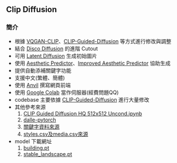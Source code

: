 ## Clip Diffusion

### 簡介
- 根據 [VQGAN-CLIP](https://colab.research.google.com/drive/1go6YwMFe5MX6XM9tv-cnQiSTU50N9EeT?fbclid=IwAR30ZqxIJG0-2wDukRydFA3jU5OpLHrlC_Sg1iRXqmoTkEhaJtHdRi6H7AI)、[CLIP-Guided-Diffusion](https://github.com/afiaka87/clip-guided-diffusion) 等方式進行修改與調整
- 結合 [Disco Diffusion](https://github.com/alembics/disco-diffusion) 的進階 Cutout
- 可用 [Latent Diffusion](https://github.com/CompVis/latent-diffusion) 生成初始圖片
- 使用 [Aesthetic Predictor](https://github.com/LAION-AI/aesthetic-predictor)、[Improved Aesthetic Predictor](https://github.com/christophschuhmann/improved-aesthetic-predictor) 協助生成
- 提供自動添補關鍵字功能
- 支援中文(繁體、簡體)
- 使用 [Anvil](https://anvil.works/) 撰寫網頁前端
- 使用 [Google Colab](https://colab.research.google.com/notebooks/welcome.ipynb?hl=zh-tw) 當作伺服器(經費問題QQ)
- codebase 主要依據 [CLIP-Guided-Diffusion](https://github.com/afiaka87/clip-guided-diffusion) 進行大量修改
- 其他參考來源
  1. [CLIP Guided Diffusion HQ 512x512 Uncond.ipynb](https://colab.research.google.com/drive/1QBsaDAZv8np29FPbvjffbE1eytoJcsgA)
  2. [dalle-pytorch](https://github.com/lucidrains/DALLE-pytorch)
  3. [關鍵字資料來源](https://docs.google.com/spreadsheets/d/1j7zaDi_PkndizQ2pL8B_yMcwfKUdE6tSMhL31bYtJNs/edit#gid=0)
  4. [styles.csv及media.csv來源](https://github.com/pharmapsychotic/clip-interrogator)
- model 下載網址
  1. [building.pt](https://drive.google.com/file/d/1wpV1JrT0hPu4fXfoP8_bDApAXUFsuzTg/view?usp=share_link)
  2. [stable_landscape.pt](https://drive.google.com/file/d/1l1_RBVGLMBHNUO6x-K816vCQtPSF8HzL/view?usp=share_link)
